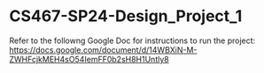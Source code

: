 # CS467-SP24-Design_Project_1

Refer to the followng Google Doc for instructions to run the project:  
https://docs.google.com/document/d/14WBXiN-M-ZWHFcjkMEH4sO54IemFF0b2sH8H1Untly8  